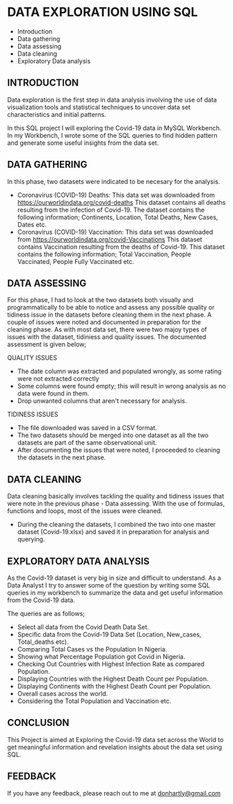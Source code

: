 
# DATA EXPLORATION USING SQL

- Introduction
- Data gathering
- Data assessing
- Data cleaning
- Exploratory Data analysis

## INTRODUCTION 

Data exploration is the first step in data analysis involving the use of data visualization tools and statistical techniques to uncover data set characteristics and initial patterns.

In this SQL project I will exploring the Covid-19 data in MySQL Workbench. In my Workbench, I wrote some of the SQL queries to find hidden pattern and generate some useful insights from the data set.


## DATA GATHERING 

In this phase, two datasets were indicated to be necesary for the analysis.

- Coronavirus (COVID-19) Deaths: This data set was downloaded from https://ourworldindata.org/covid-deaths This dataset contains all deaths resulting from the infection of Covid-19. The dataset contains the following information; Continents, Location, Total Deaths, New Cases, Dates etc.
- Coronavirus (COVID-19) Vaccination: This data set was downloaded from https://ourworldindata.org/covid-Vaccinations This dataset contains Vaccination resulting from the deaths of Covid-19. This dataset contains the following information; Total Vaccination, People Vaccinated, People Fully Vaccinated etc.

## DATA ASSESSING 

For this phase, I had to look at the two datasets both visually and programmatically to be able to notice and assess any possible quality or tidiness issue in the datasets before cleaning them in the next phase. A couple of issues were noted and documented in preparation for the cleaning phase. As with most data set, there were two majoy types of issues with the dataset, tidiniess and quality issues. The documented assessment is given below;

QUALITY ISSUES 

- The date column was extracted and populated wrongly, as some rating were not extracted correctly
- Some columns were found empty; this will result in wrong analysis as no data were found in them.
- Drop unwanted columns that aren't necessary for analysis.

TIDINESS ISSUES

- The file downloaded was saved in a CSV format.
- The two datasets should be merged into one dataset as all the two datasets are part of the same observational unit.
- After documenting the issues that were noted, I proceeded to cleaning the datasets in the next phase.

## DATA CLEANING 
Data cleaning basically involves tackling the quality and tidiness issues that were note in the previous phase - Data assessing. With the use of formulas, functions and loops, most of the issues were cleaned. 

- During the cleaning the datasets, I combined the two into one master dataset (Covid-19.xlsx) and saved it in preparation for analysis and querying.

## EXPLORATORY DATA ANALYSIS 
As the Covid-19 dataset is very big in size and difficult to understand. As a Data Analyst I try to answer some of the question by writing some SQL queries in my workbench to summarize the data and get useful information from the Covid-19 data.

The queries are as follows;

- Select all data from the Covid Death Data Set.
- Specific data from the Covid-19 Data Set (Location, New_cases, Total_deaths etc).
- Comparing Total Cases vs the Population In Nigeria.
- Showing what Percentage Population got Covid in Nigeria.
- Checking Out Countries with Highest Infection Rate as compared Population.
- Displaying Countries with the Highest Death Count per Population.
- Displaying Continents with the Highest Death Count per Population.
- Overall cases across the world.
- Considering the Total Population and Vaccination etc.

## CONCLUSION
This Project is aimed at Exploring the Covid-19 data set across the World to get meaningful information and revelation insights about the data set using SQL.

## FEEDBACK 

If you have any feedback, please reach out to me at donhartly@gmail.com
